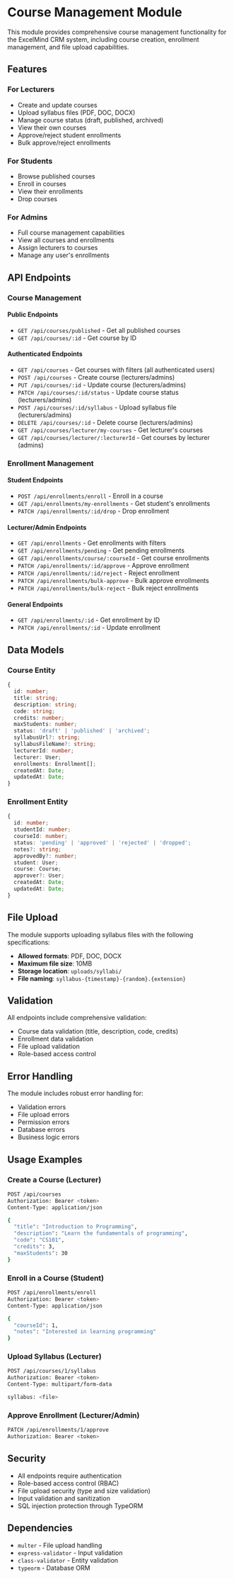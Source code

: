 # Course Management Module

This module provides comprehensive course management functionality for the ExcelMind CRM system, including course creation, enrollment management, and file upload capabilities.

## Features

### For Lecturers
- Create and update courses
- Upload syllabus files (PDF, DOC, DOCX)
- Manage course status (draft, published, archived)
- View their own courses
- Approve/reject student enrollments
- Bulk approve/reject enrollments

### For Students
- Browse published courses
- Enroll in courses
- View their enrollments
- Drop courses

### For Admins
- Full course management capabilities
- View all courses and enrollments
- Assign lecturers to courses
- Manage any user's enrollments

## API Endpoints

### Course Management

#### Public Endpoints
- `GET /api/courses/published` - Get all published courses
- `GET /api/courses/:id` - Get course by ID

#### Authenticated Endpoints
- `GET /api/courses` - Get courses with filters (all authenticated users)
- `POST /api/courses` - Create course (lecturers/admins)
- `PUT /api/courses/:id` - Update course (lecturers/admins)
- `PATCH /api/courses/:id/status` - Update course status (lecturers/admins)
- `POST /api/courses/:id/syllabus` - Upload syllabus file (lecturers/admins)
- `DELETE /api/courses/:id` - Delete course (lecturers/admins)
- `GET /api/courses/lecturer/my-courses` - Get lecturer's courses
- `GET /api/courses/lecturer/:lecturerId` - Get courses by lecturer (admins)

### Enrollment Management

#### Student Endpoints
- `POST /api/enrollments/enroll` - Enroll in a course
- `GET /api/enrollments/my-enrollments` - Get student's enrollments
- `PATCH /api/enrollments/:id/drop` - Drop enrollment

#### Lecturer/Admin Endpoints
- `GET /api/enrollments` - Get enrollments with filters
- `GET /api/enrollments/pending` - Get pending enrollments
- `GET /api/enrollments/course/:courseId` - Get course enrollments
- `PATCH /api/enrollments/:id/approve` - Approve enrollment
- `PATCH /api/enrollments/:id/reject` - Reject enrollment
- `PATCH /api/enrollments/bulk-approve` - Bulk approve enrollments
- `PATCH /api/enrollments/bulk-reject` - Bulk reject enrollments

#### General Endpoints
- `GET /api/enrollments/:id` - Get enrollment by ID
- `PATCH /api/enrollments/:id` - Update enrollment

## Data Models

### Course Entity
```typescript
{
  id: number;
  title: string;
  description: string;
  code: string;
  credits: number;
  maxStudents: number;
  status: 'draft' | 'published' | 'archived';
  syllabusUrl?: string;
  syllabusFileName?: string;
  lecturerId: number;
  lecturer: User;
  enrollments: Enrollment[];
  createdAt: Date;
  updatedAt: Date;
}
```

### Enrollment Entity
```typescript
{
  id: number;
  studentId: number;
  courseId: number;
  status: 'pending' | 'approved' | 'rejected' | 'dropped';
  notes?: string;
  approvedBy?: number;
  student: User;
  course: Course;
  approver?: User;
  createdAt: Date;
  updatedAt: Date;
}
```

## File Upload

The module supports uploading syllabus files with the following specifications:
- **Allowed formats**: PDF, DOC, DOCX
- **Maximum file size**: 10MB
- **Storage location**: `uploads/syllabi/`
- **File naming**: `syllabus-{timestamp}-{random}.{extension}`

## Validation

All endpoints include comprehensive validation:
- Course data validation (title, description, code, credits)
- Enrollment data validation
- File upload validation
- Role-based access control

## Error Handling

The module includes robust error handling for:
- Validation errors
- File upload errors
- Permission errors
- Database errors
- Business logic errors

## Usage Examples

### Create a Course (Lecturer)
```bash
POST /api/courses
Authorization: Bearer <token>
Content-Type: application/json

{
  "title": "Introduction to Programming",
  "description": "Learn the fundamentals of programming",
  "code": "CS101",
  "credits": 3,
  "maxStudents": 30
}
```

### Enroll in a Course (Student)
```bash
POST /api/enrollments/enroll
Authorization: Bearer <token>
Content-Type: application/json

{
  "courseId": 1,
  "notes": "Interested in learning programming"
}
```

### Upload Syllabus (Lecturer)
```bash
POST /api/courses/1/syllabus
Authorization: Bearer <token>
Content-Type: multipart/form-data

syllabus: <file>
```

### Approve Enrollment (Lecturer/Admin)
```bash
PATCH /api/enrollments/1/approve
Authorization: Bearer <token>
```

## Security

- All endpoints require authentication
- Role-based access control (RBAC)
- File upload security (type and size validation)
- Input validation and sanitization
- SQL injection protection through TypeORM

## Dependencies

- `multer` - File upload handling
- `express-validator` - Input validation
- `class-validator` - Entity validation
- `typeorm` - Database ORM
